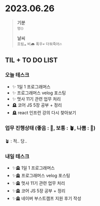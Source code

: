 # 2023.06.26

> **기분**  
> `멍🙄`
>
> **날씨**  
> `흐림☁️` `비🌧️` `폭우☔` `더워죽어🔥`

## TIL + TO DO LIST

### 오늘 테스크

- ✨ 1일 1 프로그래머스
- ✨ 프로그래머스 velog 포스팅
- ✨ 멋사 11기 관련 업무 처리
- 🪦 코어 JS 5장 공부 + 정리
- 🪦 react 인프런 강의 다시 찾아보기

### 업무 진행상태 (좋음 : 🌾, 보통 : 🪴, 나쁨 : 🌿)

🪴 : 적.. 당..

### 내일 테스크

- ✨🪦 1일 1 프로그래머스
- ✨🪦 프로그래머스 velog 포스팅
- ✨🪦 멋사 11기 관련 업무 처리
- ✨🪦 코어 JS 5장 공부 + 정리
- ✨🪦 네이버 부스트캠프 지원 후기 작성
